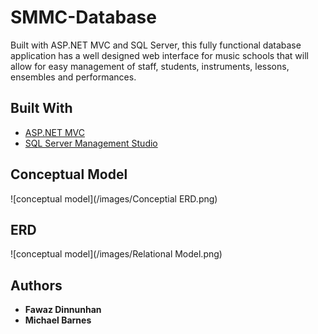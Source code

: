 # SMMC-Database

Built with ASP.NET MVC and SQL Server, this fully functional database application has a well designed web interface for music schools that will allow for easy management of staff, students, instruments, lessons, ensembles and performances.

## Built With

* [ASP.NET MVC](https://docs.microsoft.com/en-us/aspnet/mvc/)
* [SQL Server Management Studio](https://docs.microsoft.com/en-us/sql/ssms/download-sql-server-management-studio-ssms?view=sql-server-2017)

## Conceptual Model

![conceptual model](/images/Conceptial ERD.png)

## ERD

![conceptual model](/images/Relational Model.png)

## Authors

* **Fawaz Dinnunhan**
* **Michael Barnes**
